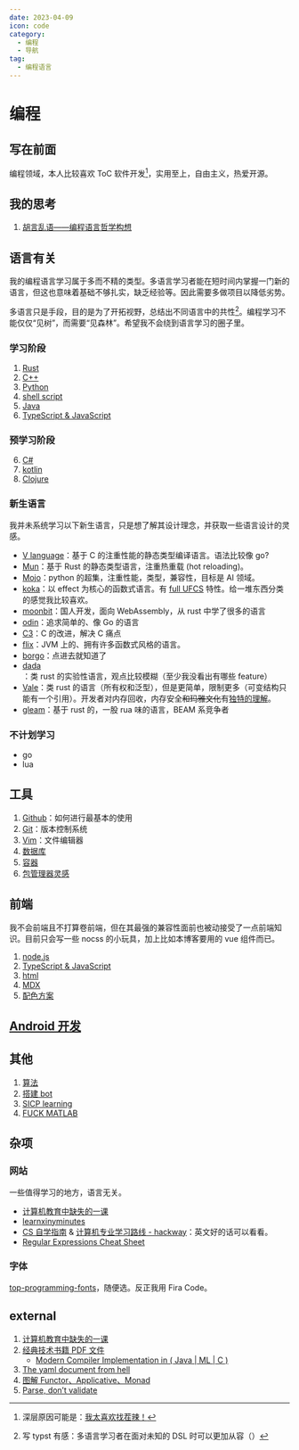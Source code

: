 ```yaml
---
date: 2023-04-09
icon: code
category:
  - 编程
  - 导航
tag:
  - 编程语言
---
```


# 编程

## 写在前面

<!-- ::: details 过激言论，谨慎查看
你国计算机教育就是一坨屎（我是说绝大多数的大学校）。思政课先不说，为什么要学大学物理，大物实验，数字电路？编程语言为什么还在用上古版本？
::: -->

编程领域，本人比较喜欢 ToC 软件开发[^2]，实用至上，自由主义，热爱开源。

[^2]: 深层原因可能是：[我太喜欢找茬辣！](../gossip/fuckxxx.md)

## 我的思考

1. [胡言乱语——编程语言哲学构想](./philosophy_of_PL.md)

## 语言有关

我的编程语言学习属于多而不精的类型。多语言学习者能在短时间内掌握一门新的语言，但这也意味着基础不够扎实，缺乏经验等。因此需要多做项目以降低劣势。

多语言只是手段，目的是为了开拓视野，总结出不同语言中的共性[^1]。编程学习不能仅仅“见树”，而需要“见森林”。希望我不会绕到语言学习的圈子里。

[^1]: 写 typst 有感：多语言学习者在面对未知的 DSL 时可以更加从容（）

### 学习阶段

1. [Rust](./Rust.md)
2. [C++](./Cpp.md)
3. [Python](./python.md)
4. [shell script](./shell.md)
5. [Java](./java.md)
6. [TypeScript & JavaScript](./tsjs.md)

### 预学习阶段

6. [C#](./csharp.md)
7. [kotlin](./kotlin.md)
8. [Clojure](./clojure.md)

### 新生语言

我并未系统学习以下新生语言，只是想了解其设计理念，并获取一些语言设计的灵感。

<dtls>

- [V language](https://github.com/vlang/v)：基于 C 的注重性能的静态类型编译语言。语法比较像 go?
- [Mun](https://github.com/mun-lang/mun)：基于 Rust 的静态类型语言，注重热重载 (hot reloading)。
- [Mojo](https://docs.modular.com/mojo/)：python 的超集，注重性能，类型，兼容性，目标是 AI 领域。
- [koka](https://koka-lang.github.io)：以 effect 为核心的函数式语言。有 [full UFCS](https://koka-lang.github.io/koka/doc/book.html#sec-dot) 特性。给一堆东西分类的感觉我比较喜欢。
- [moonbit](https://www.moonbitlang.cn/)：国人开发，面向 WebAssembly，从 rust 中学了很多的语言
- [odin](https://odin-lang.org/docs/overview/)：追求简单的、像 Go 的语言
- [C3](https://c3-lang.org/)：C 的改进，解决 C 痛点
- [flix](https://flix.dev/)：JVM 上的、拥有许多函数式风格的语言。
- [borgo](https://borgo-lang.github.io/)：点进去就知道了
- [dada](https://dada-lang.org/)：类 rust 的实验性语言，观点比较模糊（至少我没看出有哪些 feature）
- [Vale](https://github.com/ValeLang/Vale)：类 rust 的语言（所有权和泛型），但是更简单，限制更多（可变结构只能有一个引用）。开发者对内存回收，内存安全~~和玛雅文化~~有[独特的理解](https://verdagon.dev/home)。
- [gleam](https://gleam.run/)：基于 rust 的，一股 rua 味的语言，BEAM 系竞争者

</dtls>

### 不计划学习

<dtls alt="我不会自发学习这些语言">

- go
- lua

</dtls>

## 工具

1. [Github](./github.md)：如何进行最基本的使用
2. [Git](./Git.md)：版本控制系统
3. [Vim](./vim.md)：文件编辑器
4. [数据库](./sql.md)
5. [容器](./container.md)
6. [包管理器灵感](./package_manager.md)

## 前端

我不会前端且不打算卷前端，但在其最强的兼容性面前也被动接受了一点前端知识。目前只会写一些 nocss 的小玩具，加上比如本博客要用的 vue 组件而已。

1. [node.js](./nodejs.md)
2. [TypeScript & JavaScript](./tsjs.md)
3. [html](./html.md)
4. [MDX](./mdx.md)
5. [配色方案](../farraginous/recommend_websites.md#资源)

## [Android 开发](./android.md)

## 其他

1. [算法](./algorithm.md)
2. [搭建 bot](./bot.md)
3. [SICP learning](https://github.com/lxl66566/sicp-learning)
4. [FUCK MATLAB](./octave.md)

## 杂项

### 网站

一些值得学习的地方，语言无关。

- [计算机教育中缺失的一课](https://missing-semester-cn.github.io/)
- [learnxinyminutes](https://learnxinyminutes.com/)
- [CS 自学指南](https://csdiy.wiki/) & [计算机专业学习路线 - hackway](https://hackway.org/docs/cs/intro)：英文好的话可以看看。
- [Regular Expressions Cheat Sheet](https://cheatography.com/davechild/cheat-sheets/regular-expressions/)

### 字体

[top-programming-fonts](https://github.com/hbin/top-programming-fonts/)，随便选。反正我用 Fira Code。

## external

1. [计算机教育中缺失的一课](https://missing-semester-cn.github.io/)
2. [经典技术书籍 PDF 文件](https://awesome-programming-books.github.io/)
   - [Modern Compiler Implementation in ( Java | ML | C )](https://www.cs.princeton.edu/~appel/modern/)
3. [The yaml document from hell](https://ruudvanasseldonk.com/2023/01/11/the-yaml-document-from-hell)
4. [图解 Functor、Applicative、Monad](https://sxyz.blog/functors-applicatives-and-monads-in-pictures/)
5. [Parse, don’t validate](https://lexi-lambda.github.io/blog/2019/11/05/parse-don-t-validate/)
